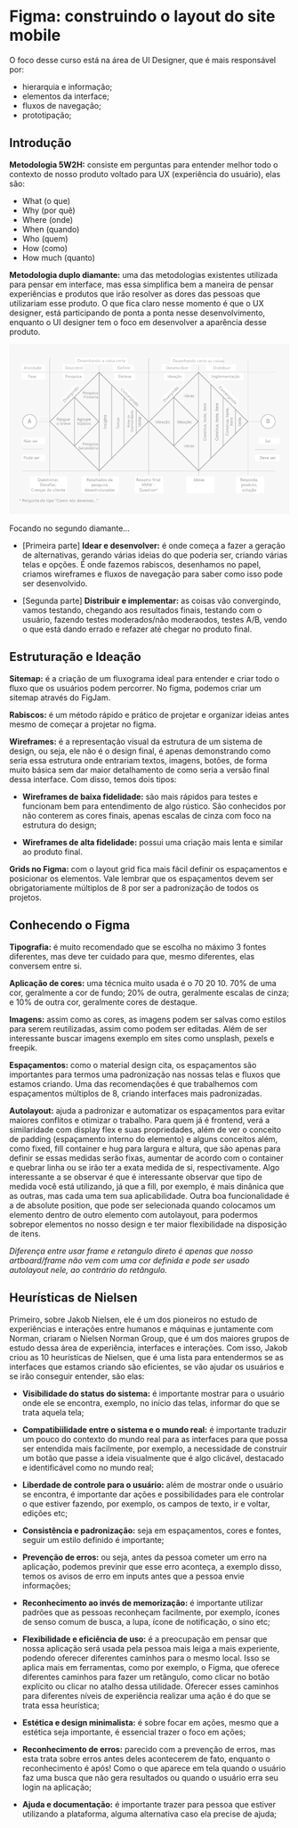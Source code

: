 # Figma: construindo o layout do site mobile

O foco desse curso está na área de UI Designer, que é mais responsável por:

- hierarquia e informação; 
- elementos da interface; 
- fluxos de navegação;
- prototipação;

## Introdução

**Metodologia 5W2H:** consiste em perguntas para entender melhor todo o contexto de nosso produto voltado para UX (experiência do usuário), elas são:

- What (o que)
- Why (por quê)
- Where (onde)
- When (quando)
- Who (quem)
- How (como)
- How much (quanto)

**Metodologia duplo diamante:** uma das metodologias existentes utilizada para pensar em interface, mas essa simplifica bem a maneira de pensar experiências e produtos que irão resolver as dores das pessoas que utilizariam esse produto. O que fica claro nesse momento é que o UX designer, está participando de ponta a ponta nesse desenvolvimento, enquanto o UI designer tem o foco em desenvolver a aparência desse produto.

<img src="../../../assets/double-diamond.png" alt="Metodologia do duplo diamante">

Focando no segundo diamante...

- [Primeira parte]
**Idear e desenvolver:** é onde começa a fazer a geração de alternativas, gerando várias ideias do que poderia ser, criando várias telas e opções. É onde fazemos rabiscos, desenhamos no papel, criamos wireframes e fluxos de navegação para saber como isso pode ser desenvolvido.

- [Segunda parte]
**Distribuir e implementar:** as coisas vão convergindo, vamos testando, chegando aos resultados finais, testando com o usuário, fazendo testes moderados/não moderaodos, testes A/B, vendo o que está dando errado e refazer até chegar no produto final.

## Estruturação e Ideação

**Sitemap:** é a criação de um fluxograma ideal para entender e criar todo o fluxo que os usuários podem percorrer. No figma, podemos criar um sitemap através do FigJam.

**Rabiscos:** é um método rápido e prático de projetar e organizar ideias antes mesmo de começar a projetar no figma.

**Wireframes:** é a representação visual da estrutura de um sistema de design, ou seja, ele não é o design final, é apenas demonstrando como seria essa estrutura onde entrariam textos, imagens, botões, de forma muito básica sem dar maior detalhamento de como seria a versão final dessa interface. Com disso, temos dois tipos:

 - **Wireframes de baixa fidelidade:** são mais rápidos para testes e funcionam bem para entendimento de algo rústico. São conhecidos por não conterem as cores finais, apenas escalas de cinza com foco na estrutura do design;

 - **Wireframes de alta fidelidade:** possui uma criação mais lenta e similar ao produto final.

**Grids no Figma:** com o layout grid fica mais fácil definir os espaçamentos e posicionar os elementos. Vale lembrar que os espaçamentos devem ser obrigatoriamente múltiplos de 8 por ser a padronização de todos os projetos.

## Conhecendo o Figma

**Tipografia:** é muito recomendado que se escolha no máximo 3 fontes diferentes, mas deve ter cuidado para que, mesmo diferentes, elas conversem entre si.

**Aplicação de cores:** uma técnica muito usada é o 70 20 10. 70% de uma cor, geralmente a cor de fundo; 20% de outra, geralmente escalas de cinza; e 10% de outra cor, geralmente cores de destaque.

**Imagens:** assim como as cores, as imagens podem ser salvas como estilos para serem reutilizadas, assim como podem ser editadas. Além de ser interessante buscar imagens exemplo em sites como unsplash, pexels e freepik.

**Espaçamentos:** como o material design cita, os espaçamentos são importantes para termos uma padronização nas nossas telas e fluxos que estamos criando. Uma das recomendações é que trabalhemos com espaçamentos múltiplos de 8, criando interfaces mais padronizadas.

**Autolayout:** ajuda a padronizar e automatizar os espaçamentos para evitar maiores conflitos e otimizar o trabalho. Para quem já é frontend, verá a similaridade com display flex e suas propriedades, além de ver o conceito de padding (espaçamento interno do elemento) e alguns conceitos além, como fixed, fill container e hug para largura e altura, que são apenas para definir se essas medidas serão fixas, aumentar de acordo com o container e quebrar linha ou se irão ter a exata medida de si, respectivamente.
Algo interessante a se observar é que é interessante observar que tipo de medida você está utilizando, já que a fill, por exemplo, é mais dinânica que as outras, mas cada uma tem sua aplicabilidade.
Outra boa funcionalidade é a de absolute position, que pode ser selecionada quando colocamos um elemento dentro de outro elemento com autolayout, para podermos sobrepor elementos no nosso design e ter maior flexibilidade na disposição de itens.

*Diferença entre usar frame e retangulo direto é apenas que nosso artboard/frame não vem com uma cor definida e pode ser usado autolayout nele, ao contrário do retângulo.*

## Heurísticas de Nielsen

Primeiro, sobre Jakob Nielsen, ele é um dos pioneiros no estudo de experiências e interações entre humanos e máquinas e juntamente com Norman, criaram o Nielsen Norman Group, que é um dos maiores grupos de estudo dessa área de experiência, interfaces e interações. Com isso, Jakob criou as 10 heurísticas de Nielsen, que é uma lista para entendermos se as interfaces que estamos criando são eficientes, se vão ajudar os usuários e se irão conseguir entender, são elas:

- **Visibilidade do status do sistema:** é importante mostrar para o usuário onde ele se encontra, exemplo, no início das telas, informar do que se trata aquela tela;

- **Compatibiilidade entre o sistema e o mundo real:** é importante traduzir um pouco do contexto do mundo real para as interfaces para que possa ser entendida mais facilmente, por exemplo, a necessidade de construir um botão que passe a ideia visualmente que é algo clicável, destacado e identificável como no mundo real;

- **Liberdade de controle para o usuário:** além de mostrar onde o usuário se encontra, é importante dar ações e possibilidades para ele controlar o que estiver fazendo, por exemplo, os campos de texto, ir e voltar, edições etc;

- **Consistência e padronização:** seja em espaçamentos, cores e fontes, seguir um estilo definido é importante;

- **Prevenção de erros:** ou seja, antes da pessoa cometer um erro na aplicação, podemos previnir que esse erro aconteça, a exemplo disso, temos os avisos de erro em inputs antes que a pessoa envie informações;

- **Reconhecimento ao invés de memorização:** é importante utilizar padrões que as pessoas reconheçam facilmente, por exemplo, ícones de senso comum de busca, a lupa, ícone de notificação, o sino etc;

- **Flexibilidade e eficiência de uso:** é a preocupação em pensar que nossa aplicação será usada pela pessoa mais leiga a mais experiente, podendo oferecer diferentes caminhos para o mesmo local. Isso se aplica mais em ferramentas, como por exemplo, o Figma, que oferece diferentes caminhos para fazer um retângulo, como clicar no botão explícito ou clicar no atalho dessa utilidade. Oferecer esses caminhos para diferentes níveis de experiência realizar uma ação é do que se trata essa heurística;

- **Estética e design minimalista:** é sobre focar em ações, mesmo que a estética seja importante, é essencial trazer o foco em ações;

- **Reconhecimento de erros:** parecido com a prevenção de erros, mas esta trata sobre erros antes deles acontecerem de fato, enquanto o reconhecimento é após! Como o que aparece em tela quando o usuário faz uma busca que não gera resultados ou quando o usuário erra seu login na aplicação;

- **Ajuda e documentação:** é importante trazer para pessoa que estiver utilizando a plataforma, alguma alternativa caso ela precise de ajuda;
